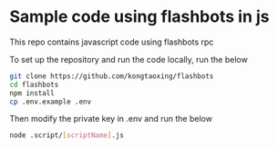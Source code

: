 # Sample code using flashbots in js

This repo contains javascript code using flashbots rpc

To set up the repository and run the code locally, run the below
```bash
git clone https://github.com/kongtaoxing/flashbots
cd flashbots
npm install
cp .env.example .env
```
Then modify the private key in .env and run the below
```bash
node .script/[scriptName].js
```